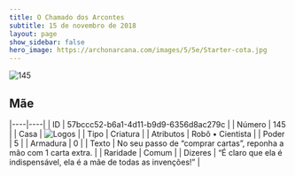 ```yaml
---
title: O Chamado dos Arcontes
subtitle: 15 de novembro de 2018
layout: page
show_sidebar: false
hero_image: https://archonarcana.com/images/5/5e/Starter-cota.jpg
---
```


![145](https://cdn.keyforgegame.com/media/card_front/pt/341_145_65HF32HQGF2G_pt.png)

## Mãe

|----|----|
| ID | 57bccc52-b6a1-4d11-b9d9-6356d8ac279c |
| Número | 145 |
| Casa | ![Logos](https://archonarcana.com/images/thumb/c/ce/Logos.png/22px-Logos.png "Logos") |
| Tipo | Criatura |
| Atributos | Robô • Cientista |
| Poder | 5 |
| Armadura | 0 |
| Texto | No seu passo de “comprar cartas”, reponha a mão com 1 carta extra. |
| Raridade | Comum |
| Dizeres | “É claro que ela é indispensável, ela é a mãe  de todas as invenções!” |
